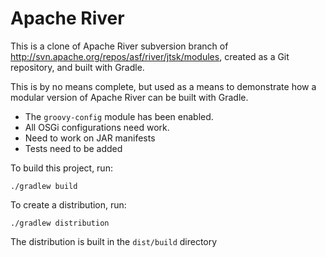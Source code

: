 # Apache River
This is a clone of Apache River subversion branch of 
http://svn.apache.org/repos/asf/river/jtsk/modules, created as a Git repository, and built with Gradle.

This is by no means complete, but used as a means to demonstrate how a modular version of Apache River can be built with Gradle.

* The `groovy-config` module has been enabled.
* All OSGi configurations need work.
* Need to work on JAR manifests
* Tests need to be added

To build this project, run:

`./gradlew build`

To create a distribution, run:

`./gradlew distribution`

The distribution is built in the `dist/build` directory